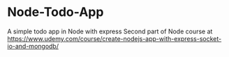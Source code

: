 # Node-Todo-App
A simple todo app in Node with express
Second part of Node course at https://www.udemy.com/course/create-nodejs-app-with-express-socket-io-and-mongodb/
